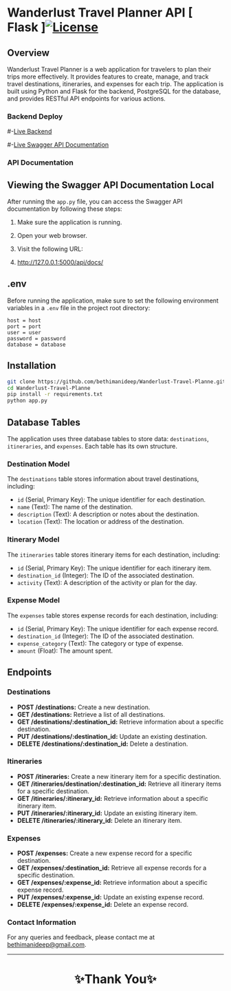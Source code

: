 #  Wanderlust Travel Planner API [ Flask ][![License](https://img.shields.io/badge/License-MIT-blue.svg)](https://opensource.org/licenses/MIT)
## Overview

Wanderlust Travel Planner is a web application for travelers to plan their trips more effectively. It provides features to create, manage, and track travel destinations, itineraries, and expenses for each trip. The application is built using Python and Flask for the backend, PostgreSQL for the database, and provides RESTful API endpoints for various actions.

### Backend Deploy
#-[Live Backend](https://wanderlust-travel-planne.vercel.app/)    

#-[Live Swagger API Documentation](https://wanderlust-travel-planne.vercel.app/api/docs/)

### API Documentation
## Viewing the Swagger API Documentation Local

After running the `app.py` file, you can access the Swagger API documentation by following these steps:

1. Make sure the application is running.

2. Open your web browser.

3. Visit the following URL:
4.  http://127.0.0.1:5000/api/docs/

## .env

Before running the application, make sure to set the following environment variables in a `.env` file in the project root directory:

```
host = host
port = port
user = user
password = password
database = database
```
## Installation
   ```bash
  git clone https://github.com/bethimanideep/Wanderlust-Travel-Planne.git
  cd Wanderlust-Travel-Planne
  pip install -r requirements.txt
  python app.py
   ```

## Database Tables

The application uses three database tables to store data: `destinations`, `itineraries`, and `expenses`. Each table has its own structure.

### Destination Model

The `destinations` table stores information about travel destinations, including:

- `id` (Serial, Primary Key): The unique identifier for each destination.
- `name` (Text): The name of the destination.
- `description` (Text): A description or notes about the destination.
- `location` (Text): The location or address of the destination.

### Itinerary Model

The `itineraries` table stores itinerary items for each destination, including:

- `id` (Serial, Primary Key): The unique identifier for each itinerary item.
- `destination_id` (Integer): The ID of the associated destination.
- `activity` (Text): A description of the activity or plan for the day.

### Expense Model

The `expenses` table stores expense records for each destination, including:

- `id` (Serial, Primary Key): The unique identifier for each expense record.
- `destination_id` (Integer): The ID of the associated destination.
- `expense_category` (Text): The category or type of expense.
- `amount` (Float): The amount spent.


## Endpoints

### Destinations

- **POST /destinations:** Create a new destination.
- **GET /destinations:** Retrieve a list of all destinations.
- **GET /destinations/:destination_id:** Retrieve information about a specific destination.
- **PUT /destinations/:destination_id:** Update an existing destination.
- **DELETE /destinations/:destination_id:** Delete a destination.

### Itineraries

- **POST /itineraries:** Create a new itinerary item for a specific destination.
- **GET /itineraries/destination/:destination_id:** Retrieve all itinerary items for a specific destination.
- **GET /itineraries/:itinerary_id:** Retrieve information about a specific itinerary item.
- **PUT /itineraries/:itinerary_id:** Update an existing itinerary item.
- **DELETE /itineraries/:itinerary_id:** Delete an itinerary item.

### Expenses

- **POST /expenses:** Create a new expense record for a specific destination.
- **GET /expenses/:destination_id:** Retrieve all expense records for a specific destination.
- **GET /expenses/:expense_id:** Retrieve information about a specific expense record.
- **PUT /expenses/:expense_id:** Update an existing expense record.
- **DELETE /expenses/:expense_id:** Delete an expense record.


### Contact Information

For any queries and feedback, please contact me at [bethimanideep@gmail.com](mailto:bethimanideep@gmail.com).

---

<h1 align="center">✨Thank You✨</h1>
